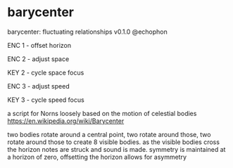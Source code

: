 # barycenter

barycenter: fluctuating relationships
v0.1.0 @echophon

ENC 1 - offset horizon

ENC 2 - adjust space

KEY 2 - cycle space focus

ENC 3 - adjust speed

KEY 3 - cycle speed focus

a script for Norns loosely based on the motion of celestial bodies https://en.wikipedia.org/wiki/Barycenter 

two bodies rotate around a central point, two rotate around those, two rotate around those to create 8 visible bodies. as the visible bodies cross the horizon notes are struck and sound is made.  symmetry is maintained at a horizon of zero, offsetting the horizon allows for asymmetry
